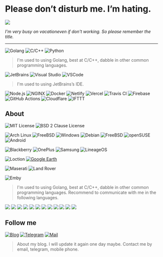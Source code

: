 
# Please don’t disturb me. I’m hating.

<a href="#">
<img src="https://github-readme-stats.vercel.app/api?username=hanxv&count_private=true&show_icons=true&theme=graywhite&hide_border=true&icon_color=586069&title_color=a0a9af">
</a>

*I'm very busy on vacationeven if don't working. So please remember the title.*

---

![Golang](https://img.shields.io/badge/-Golang-00ADD8?style=flat-square&logo=Go&logoColor=fff&labelColor=00acd7) ![C/C++](https://img.shields.io/badge/-C%2fC%2b%2b-00599C?style=flat-square&logo=C%2b%2b&logoColor=fff&labelColor=00599C) ![Python](https://img.shields.io/badge/-Python-3776AB?style=flat-square&logo=Python&logoColor=fff&labelColor=3776AB)
> I'm used to using Golang, best at C/C++, dabble in other common programming languages.

![JetBrains](https://img.shields.io/badge/-JetBrains-000?style=flat-square&logo=JetBrains&logoColor=fff&labelColor=000) ![Visual Studio](https://img.shields.io/badge/-Visual%20Studio-5C2D91?style=flat-square&logo=Visual%20Studio&logoColor=fff&labelColor=5C2D91) ![VSCode](https://img.shields.io/badge/-VSCode-007ACC?style=flat-square&logo=Visual%20Studio%20Code&logoColor=fff&labelColor=007ACC) 
> I'm used to using JetBrains’s IDE.

![Node.js](https://img.shields.io/badge/-Node.js-339933?style=flat-square&logo=Node.js&logoColor=fff&labelColor=339933) ![NGINX](https://img.shields.io/badge/-NGINX-269539?style=flat-square&logo=NGINX&logoColor=fff&labelColor=269539) ![Docker](https://img.shields.io/badge/-Docker-2496ED?style=flat-square&logo=Docker&logoColor=fff&labelColor=2496ED) ![Netlify](https://img.shields.io/badge/-Netlify-00C7B7?style=flat-square&logo=Netlify&logoColor=fff&labelColor=00c7b7) ![Vercel](https://img.shields.io/badge/-Vercel-111111?style=flat-square&logo=Vercel&logoColor=fff&labelColor=111111) ![Travis CI](https://img.shields.io/badge/-Travis%20CI-3EAAAF?style=flat-square&logo=Travis%20CI&logoColor=fff&labelColor=3eaaaf) ![Firebase](https://img.shields.io/badge/-Firebase-FFCA28?style=flat-square&logo=Firebase&logoColor=fff&labelColor=ffca28)  ![GitHub Actions](https://img.shields.io/badge/-GitHub%20Actions-2088FF?style=flat-square&logo=GitHub%20Actions&logoColor=fff&labelColor=2088FF) ![Cloudflare](https://img.shields.io/badge/-Cloudflare-F38020?style=flat-square&logo=Cloudflare&logoColor=fff&labelColor=f38020) ![IFTTT](https://img.shields.io/badge/-IFTTT-000?style=flat-square&logo=IFTTT&logoColor=fff&labelColor=000)

About
---
![MIT License](https://img.shields.io/badge/-MIT%20License-3DA639?style=flat-square&logo=Open%20Source%20Initiative&logoColor=fff&labelColor=3DA639) ![BSD 2 Clause License](https://img.shields.io/badge/-BSD%202%20Clause%20License-3DA639?style=flat-square&logo=Open%20Source%20Initiative&logoColor=fff&labelColor=3DA639)

![Arch Linux](https://img.shields.io/badge/-Arch%20Linux-1793D1?style=flat-square&logo=Arch%20Linux&logoColor=fff&labelColor=1793D1) ![FreeBSD](https://img.shields.io/badge/-FreeBSD-AB2B28?style=flat-square&logo=FreeBSD&logoColor=fff&labelColor=AB2B28) ![Windows](https://img.shields.io/badge/-Windows-0078D6?style=flat-square&logo=Windows&logoColor=fff&labelColor=0078D6) ![Debian](https://img.shields.io/badge/-Debian-A81D33?style=flat-square&logo=Debian&logoColor=fff&labelColor=A81D33) ![FreeBSD](https://img.shields.io/badge/-FreeBSD-AB2B28?style=flat-square&logo=FreeBSD&logoColor=fff&labelColor=AB2B28) ![openSUSE](https://img.shields.io/badge/-openSUSE-73BA25?style=flat-square&logo=openSUSE&logoColor=fff&labelColor=73BA25) ![Android](https://img.shields.io/badge/-Android-3DDC84?style=flat-square&logo=Android&logoColor=fff&labelColor=3DDC84)

![Blackberry](https://img.shields.io/badge/-Blackberry-000?style=flat-square&logo=Blackberry&logoColor=fff&labelColor=000) ![OnePlus](https://img.shields.io/badge/-OnePlus-F5010C?style=flat-square&logo=OnePlus&logoColor=fff&labelColor=F5010C) ![Samsung](https://img.shields.io/badge/-Samsung-1428A0?style=flat-square&logo=Samsung&logoColor=fff&labelColor=1428A0) ![LineageOS](https://img.shields.io/badge/-LineageOS-167C80?style=flat-square&logo=LineageOS&logoColor=fff&labelColor=167C80)

![Loction](https://img.shields.io/badge/-Hong%20Kong-4285F4?style=flat-square&logo=Google%20Maps&logoColor=fff&labelColor=4285F4) [![Google Earth](https://img.shields.io/badge/-Google%20Earth-4285F4?style=flat-square&logo=Google%20Earth&logoColor=fff&labelColor=4285F4)](https://earth.google.com/web/@22.23633099,114.19688325,4.11504147a,1321.36142923d,35y,357.66906762h,0t,0r)

![Maserati](https://img.shields.io/badge/-Maserati%20Grancabrio%20MC-0C2340?style=flat-square&logo=Maserati&logoColor=fff&labelColor=0C2340) ![Land Rover](https://img.shields.io/badge/-Range%20Rover%20SV%20Coupe-F38020?style=flat-square&logo=Land%20Rover&logoColor=fff&labelColor=f38020)

![Emby](https://img.shields.io/badge/-Emby-52B54B?style=flat-square&logo=Emby&logoColor=fff&labelColor=52B54B)

> I'm used to using Golang, best at C/C++, dabble in other common programming languages.
> Recommend to communicate with me in the following languages.

![](https://img.shields.io/badge/-🇨🇳简体中文-4285F4?style=flat-square&logo=Google%20Translate&logoColor=fff&labelColor=4285F4) ![](https://img.shields.io/badge/-🇹🇼繁體中文-4285F4?style=flat-square&logo=Google%20Translate&logoColor=fff&labelColor=4285F4) ![](https://img.shields.io/badge/-🇭🇰粤文-4285F4?style=flat-square&logo=Google%20Translate&logoColor=fff&labelColor=4285F4) ![](https://img.shields.io/badge/-🇯🇵日本語-4285F4?style=flat-square&logo=Google%20Translate&logoColor=fff&labelColor=4285F4) ![](https://img.shields.io/badge/-🇰🇷한국어-4285F4?style=flat-square&logo=Google%20Translate&logoColor=fff&labelColor=4285F4) ![](https://img.shields.io/badge/-🇺🇸English-4285F4?style=flat-square&logo=Google%20Translate&logoColor=fff&labelColor=4285F4) ![](https://img.shields.io/badge/-🇫🇷français-4285F4?style=flat-square&logo=Google%20Translate&logoColor=fff&labelColor=4285F4) ![](https://img.shields.io/badge/-🇩🇪Deutsche-4285F4?style=flat-square&logo=Google%20Translate&logoColor=fff&labelColor=4285F4) ![](https://img.shields.io/badge/-🇷🇺русский-4285F4?style=flat-square&logo=Google%20Translate&logoColor=fff&labelColor=4285F4) ![](https://img.shields.io/badge/-🇵🇱Polskie-4285F4?style=flat-square&logo=Google%20Translate&logoColor=fff&labelColor=4285F4) ![](https://img.shields.io/badge/-🇪🇸Español-4285F4?style=flat-square&logo=Google%20Translate&logoColor=fff&labelColor=4285F4) ![](https://img.shields.io/badge/-🇮🇹italiano-4285F4?style=flat-square&logo=Google%20Translate&logoColor=fff&labelColor=4285F4)


Follow me
---
[![Blog](https://img.shields.io/badge/-https://hanxv.pw-0e83cd?style=flat-square&logo=Hexo&logoColor=fff&labelColor=0e83cd)](https://hanxv.pw)  [![Telegram](https://img.shields.io/badge/-@Hanxv-3db6f1?style=flat-square&logo=Telegram&logoColor=2ca5e0&labelColor=3db6f1)](https://t.me/Hanxv) [![Mail](https://img.shields.io/badge/-github@hanxv.com-911318?style=flat-square&logo=Mail.RU&logoColor=white&labelColor=c14438)](mailto:github_at_hanxv.com)
> About my blog. I will update it again one day maybe. Contact me by email, telegram, mobile phone.
